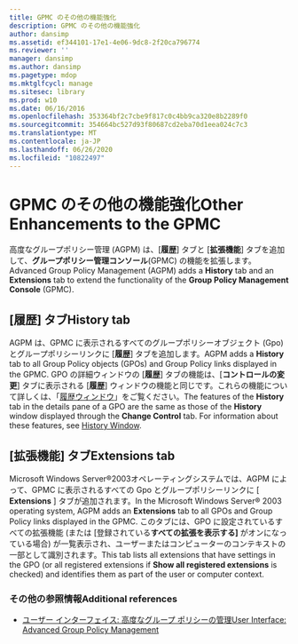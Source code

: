 ```yaml
---
title: GPMC のその他の機能強化
description: GPMC のその他の機能強化
author: dansimp
ms.assetid: ef344101-17e1-4e06-9dc8-2f20ca796774
ms.reviewer: ''
manager: dansimp
ms.author: dansimp
ms.pagetype: mdop
ms.mktglfcycl: manage
ms.sitesec: library
ms.prod: w10
ms.date: 06/16/2016
ms.openlocfilehash: 353364bf2c7cbe9f817c0c4bb9ca320e8b2289f0
ms.sourcegitcommit: 354664bc527d93f80687cd2eba70d1eea024c7c3
ms.translationtype: MT
ms.contentlocale: ja-JP
ms.lasthandoff: 06/26/2020
ms.locfileid: "10822497"
---
```

# <span data-ttu-id="ad0b7-103">GPMC のその他の機能強化</span><span class="sxs-lookup"><span data-stu-id="ad0b7-103">Other Enhancements to the GPMC</span></span>


<span data-ttu-id="ad0b7-104">高度なグループポリシー管理 (AGPM) は、[**履歴**] タブと [**拡張機能**] タブを追加して、**グループポリシー管理コンソール**(GPMC) の機能を拡張します。</span><span class="sxs-lookup"><span data-stu-id="ad0b7-104">Advanced Group Policy Management (AGPM) adds a **History** tab and an **Extensions** tab to extend the functionality of the **Group Policy Management Console** (GPMC).</span></span>

## <span data-ttu-id="ad0b7-105">[履歴] タブ</span><span class="sxs-lookup"><span data-stu-id="ad0b7-105">History tab</span></span>


<span data-ttu-id="ad0b7-106">AGPM は、GPMC に表示されるすべてのグループポリシーオブジェクト (Gpo) とグループポリシーリンクに [**履歴**] タブを追加します。</span><span class="sxs-lookup"><span data-stu-id="ad0b7-106">AGPM adds a **History** tab to all Group Policy objects (GPOs) and Group Policy links displayed in the GPMC.</span></span> <span data-ttu-id="ad0b7-107">GPO の詳細ウィンドウの [**履歴**] タブの機能は、[**コントロールの変更**] タブに表示される [**履歴**] ウィンドウの機能と同じです。これらの機能について詳しくは、「[履歴ウィンドウ](history-window.md)」をご覧ください。</span><span class="sxs-lookup"><span data-stu-id="ad0b7-107">The features of the **History** tab in the details pane of a GPO are the same as those of the **History** window displayed through the **Change Control** tab. For information about these features, see [History Window](history-window.md).</span></span>

## <span data-ttu-id="ad0b7-108">[拡張機能] タブ</span><span class="sxs-lookup"><span data-stu-id="ad0b7-108">Extensions tab</span></span>


<span data-ttu-id="ad0b7-109">Microsoft Windows Server®2003オペレーティングシステムでは、AGPM によって、GPMC に表示されるすべての Gpo とグループポリシーリンクに [ **Extensions** ] タブが追加されます。</span><span class="sxs-lookup"><span data-stu-id="ad0b7-109">In the Microsoft Windows Server® 2003 operating system, AGPM adds an **Extensions** tab to all GPOs and Group Policy links displayed in the GPMC.</span></span> <span data-ttu-id="ad0b7-110">このタブには、GPO に設定されているすべての拡張機能 (または [登録されている**すべての拡張を表示する]** がオンになっている場合) が一覧表示され、ユーザーまたはコンピューターのコンテキストの一部として識別されます。</span><span class="sxs-lookup"><span data-stu-id="ad0b7-110">This tab lists all extensions that have settings in the GPO (or all registered extensions if **Show all registered extensions** is checked) and identifies them as part of the user or computer context.</span></span>

### <span data-ttu-id="ad0b7-111">その他の参照情報</span><span class="sxs-lookup"><span data-stu-id="ad0b7-111">Additional references</span></span>

-   [<span data-ttu-id="ad0b7-112">ユーザー インターフェイス: 高度なグループ ポリシーの管理</span><span class="sxs-lookup"><span data-stu-id="ad0b7-112">User Interface: Advanced Group Policy Management</span></span>](user-interface-advanced-group-policy-management.md)

 

 





